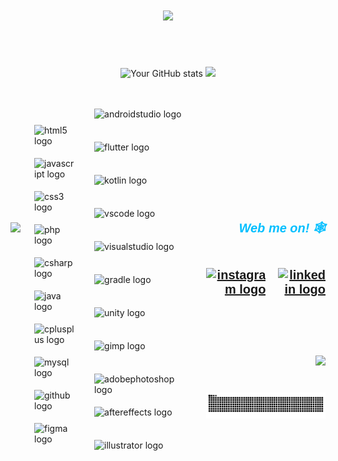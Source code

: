 <h1 align="center">
    <a href="#" target="_blank">
        <img src="https://readme-typing-svg.herokuapp.com/?font=Cookie&size=60&center=true&vCenter=true&width=500&height=70&duration=3000&pause=2000&color=FFFFFF&lines=Hey+it's+Sumalka!;+I'm+a+Software++Student.;" />
    </a>
</h1>

<br>
<br>



<p align="center">
    <img height="155em" src="https://github-profile-summary-cards.vercel.app/api/cards/profile-details?username=sumalka&theme=github_dark" alt="Your GitHub stats" />
   <img height="155em" src="https://github-profile-summary-cards.vercel.app/api/cards/stats?username=sumalka&theme=github_dark" />
    
</p>

<br>
<br>




<div style="display: flex; align-items: center; justify-content: space-between; gap: 12px;">
  <!-- GIF on the right -->
  <img align="right" height="210" src="https://media.tenor.com/lzb4ce_bNEYAAAAi/gwen-stacy-gwen.gif"/> 

  <!-- Icons div to the left of the GIF -->
  <div style="display: flex; flex-wrap: wrap; justify-content: flex-start; gap: 8px; max-width: 100%; flex: 1; padding-left: 10px; padding-right: 10px;">
    <img src="https://cdn.jsdelivr.net/gh/devicons/devicon/icons/html5/html5-original.svg" height="45" alt="html5 logo" />
    <img src="https://cdn.jsdelivr.net/gh/devicons/devicon/icons/javascript/javascript-original.svg" height="45" alt="javascript logo" />
    <img src="https://cdn.jsdelivr.net/gh/devicons/devicon/icons/css3/css3-original.svg" height="45" alt="css3 logo" />
    <img src="https://cdn.jsdelivr.net/gh/devicons/devicon/icons/php/php-original.svg" height="45" alt="php logo" />
    <img src="https://cdn.jsdelivr.net/gh/devicons/devicon/icons/csharp/csharp-original.svg" height="45" alt="csharp logo" />
    <img src="https://cdn.jsdelivr.net/gh/devicons/devicon/icons/java/java-original.svg" height="45" alt="java logo" />
    <img src="https://cdn.jsdelivr.net/gh/devicons/devicon/icons/cplusplus/cplusplus-original.svg" height="45" alt="cplusplus logo" />
<img src="https://cdn.jsdelivr.net/gh/devicons/devicon/icons/mysql/mysql-original.svg" height="45" alt="mysql logo" />
    <img src="https://skillicons.dev/icons?i=github" height="45" alt="github logo" />
    <img src="https://cdn.jsdelivr.net/gh/devicons/devicon/icons/figma/figma-original.svg" height="45" alt="figma logo" />
</div>

<div style="display: flex; flex-wrap: wrap; justify-content: flex-start; gap: 8px; padding-left: 10px; padding-right: 10px;">
    <img src="https://cdn.jsdelivr.net/gh/devicons/devicon/icons/androidstudio/androidstudio-original.svg" height="45" alt="androidstudio logo" />
    <img src="https://cdn.jsdelivr.net/gh/devicons/devicon/icons/flutter/flutter-original.svg" height="45" alt="flutter logo" />
    <img src="https://cdn.jsdelivr.net/gh/devicons/devicon/icons/kotlin/kotlin-original.svg" height="45" alt="kotlin logo" />
    <img src="https://cdn.jsdelivr.net/gh/devicons/devicon/icons/vscode/vscode-original.svg" height="45" alt="vscode logo" />
    <img src="https://cdn.jsdelivr.net/gh/devicons/devicon/icons/visualstudio/visualstudio-plain.svg" height="45" alt="visualstudio logo" />
    <img src="https://cdn.jsdelivr.net/gh/devicons/devicon/icons/gradle/gradle-original.svg" height="45" alt="gradle logo" />
    <img src="https://cdn.jsdelivr.net/gh/devicons/devicon/icons/unity/unity-original.svg" height="45" alt="unity logo" />
  <img src="https://cdn.jsdelivr.net/gh/devicons/devicon/icons/gimp/gimp-original.svg" height="45" alt="gimp logo" />
    <img src="https://skillicons.dev/icons?i=ps" height="45" alt="adobephotoshop logo" />
    <img src="https://cdn.jsdelivr.net/gh/devicons/devicon/icons/aftereffects/aftereffects-original.svg" height="45" alt="aftereffects logo" />
    <img src="https://cdn.jsdelivr.net/gh/devicons/devicon/icons/illustrator/illustrator-plain.svg" height="45" alt="illustrator logo" />
</div>



######


<div style="text-align: right; padding-top: 70px; font-family: 'Ubuntu', sans-serif; font-size: 20px; font-weight: bold; color: #333; display: flex; flex-direction: column; align-items: flex-end; gap: 10px;">

<h5 style="color: #00BFFF;">
    Web me on! 🕸️
</h5>

<div style="display: inline-flex; gap: 20px;">

 <!-- <a href="https://maizan.infinityfreeapp.com/" target="_blank" style="display: inline-block;">
     <img src="https://i.postimg.cc/XNszWDtJ/favmin.png" height="51" alt="portfolio logo" />
  </a> -->

<!-- Instagram button with the Instagram logo from the provided URL -->
<a href="https://discordapp.com/users/1348910528080379925" target="_blank" style="display: inline-block;">
<img src="https://img.icons8.com/?size=100&id=LIGCjf5dKGrN&format=png&color=000000" height="55" alt="instagram logo" />
</a>

<!-- LinkedIn button with the LinkedIn logo from the provided URL -->
<a href="https://www.linkedin.com/in/sumalka-kodithuwakku-33357832b" target="_blank" style="display: inline-block;">
<img src="https://img.icons8.com/?size=100&id=13930&format=png&color=000000" height="55" alt="linkedin logo" />
</a>

  <!-- Gmail button with Gmail logo 
  
  <a href="mailto:mohamedmaizanunas@gmail.com?subject=hey!&body=I came from your GitHub." target="_blank" style="display: inline-block;">
  <img src="https://img.icons8.com/?size=100&id=eFPBXQop6V2m&format=png&color=000000" height="55" alt="gmail logo" />
  </a> -->

  <!-- Instagram button with Instagram logo (second instance) -->
<!--  <a href="https://www.instagram.com/mr.de11_" target="_blank" style="display: inline-block;">
  <img src="https://img.icons8.com/?size=100&id=Xy10Jcu1L2Su&format=png&color=000000" height="55" alt="instagram logo" />
  </a> -->


</div>

<!-- Include Ubuntu font -->
<link href="https://fonts.googleapis.com/css2?family=Ubuntu:wght@400;700&display=swap" rel="stylesheet">



######

<img align="left" src="https://visitor-badge.laobi.icu/badge?page_id=sumalka.sumalka&left_color=yellowgreen" />



<br clear="both">
<img src="https://raw.githubusercontent.com/sumalka/sumalka/output/snake.svg" alt="Snake animation" />
